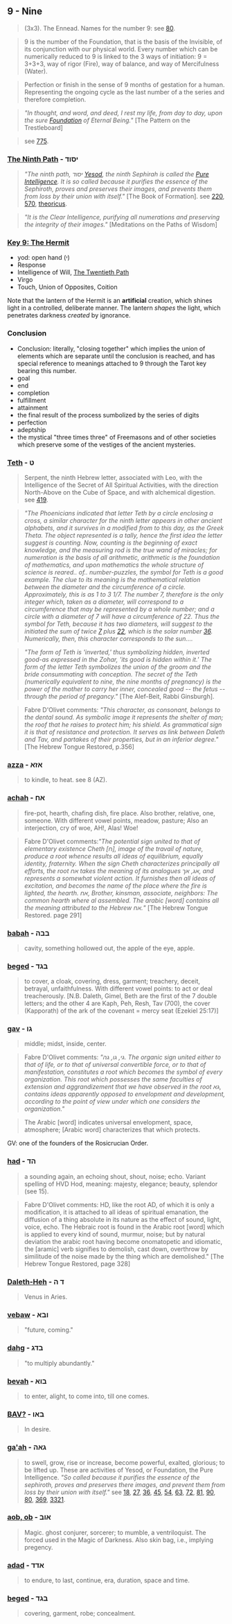 ## 9 - Nine

> (3x3). The Ennead. Names for the number 9: see [80](80).

> 9 is the number of the Foundation, that is the basis of the Invisible, of its conjunction with our physical world. Every number which can be numerically reduced to 9 is linked to the 3 ways of initiation: 9 = 3+3+3, way of rigor (Fire), way of balance, and way of Mercifulness (Water).

> Perfection or finish in the sense of 9 months of gestation for a human. Representing the ongoing cycle as the last number of a the series and therefore completion.

> *"In thought, and word, and deed, I rest my life, from day to day, upon the sure [Foundation](/keys/ISVD) of Eternal Being."* [The Pattern on the Trestleboard]

> see [775](775).

### [The Ninth Path](/keys/ISVD) - יסוד
> *"The ninth path, יסוד [Yesod](/keys/ISVD), the ninth Sephirah is called the [Pure Intelligence](/keys/ShKL.THVR). It is so called because it purifies the essence of the Sephiroth, proves and preserves their images, and prevents them from loss by their union with itself."* [The Book of Formation]. see [220](220), [570](570), [theoricus](108).

> *"It is the Clear Intelligence, purifying all numerations and preserving the integrity of their images."* [Meditations on the Paths of Wisdom]

### [Key 9: The Hermit](/keys/I)

- yod: open hand (י)
- Response
- Intelligence of Will, [The Twentieth Path](20)
- Virgo
- Touch, Union of Opposites, Coition

Note that the lantern of the Hermit is an **artificial** creation, which shines light in a controlled, deliberate manner. The lantern *shapes* the light, which penetrates darkness *created* by ignorance.

### Conclusion

- Conclusion: literally, "closing together" which implies the union of elements which are separate until the conclusion is reached, and has special reference to meanings attached to 9 through the Tarot key bearing this number.
- goal
- end
- completion
- fulfillment
- attainment
- the final result of the process sumbolized by the series of digits
- perfection
- adeptship
- the mystical "three times three" of Freemasons and of other societies which preserve some of the vestiges of the ancient mysteries.

### [Teth](/keys/T) - ט
> Serpent, the ninth Hebrew letter, associated with Leo, with the Intelligence of the Secret of All Spiritual Activities, with the direction North-Above on the Cube of Space, and with alchemical digestion. see [419](419).

> *"The Phoenicians indicated that letter Teth by a circle enclosing a cross, a similar character for the ninth letter appears in other ancient alphabets, and it survives in a modified from to this day, as the Greek Theta. The object represented is a tally, hence the first idea the letter suggest is counting. Now, counting is the beginning of exact knowledge, and the measuring rod is the true wand of miracles; for numeration is the basis of all arithmetic, arithmetic is the foundation of mathematics, and upon mathematics the whole structure of science is reared.. of.. number-puzzles, the symbol for Teth is a good example. The clue to its meaning is the mathematical relation between the diameter and the circumference of a circle. Approximately, this is as 1 to 3 1/7. The number 7, therefore is the only integer which, taken as a diameter, will correspond to a circumference that may be represented by a whole number; and a circle with a diameter of 7 will have a circumference of 22. Thus the symbol for Teth, because it has two diameters, will suggest to the initiated the sum of twice [7](7) plus [22](22), which is the solar number [36](36). Numerically, then, this character corresponds to the sun....*

> *"The form of Teth is 'inverted,' thus symbolizing hidden, inverted good-as expressed in the Zohar, 'its good is hidden within it.' The form of the letter Teth symbolizes the union of the groom and the bride consummating with conception. The secret of the Teth (numerically equivalent to nine, the nine months of pregnancy) is the power of the mother to carry her inner, concealed good -- the fetus -- through the period of pregancy."* [The Alef-Beit, Rabbi Ginsburgh].

> Fabre D'Olivet comments: *"This character, as consonant, belongs to the dental sound. As symbolic image it represents the shelter of man; the roof that he raises to protect him; his shield. As grammatical sign it is that of resistance and protection. It serves as link between Daleth and Tav, and partakes of their properties, but in an inferior degree."* [The Hebrew Tongue Restored, p.356]

### [azza](/keys/AZA) - אזא
> to kindle, to heat. see 8 (AZ).

### [achah](/keys/ACh) - אח
> fire-pot, hearth, chafing dish, fire place. Also brother, relative, one, someone. With different vowel points, meadow, pasture; Also an interjection, cry of woe, AH!, Alas! Woe!

> Fabre D'Olivet comments:*"The potential sign united to that of elementary existence Cheth [ח], image of the travail of nature, produce a root whence results all ideas of equilibrium, equally identity, fraternity. When the sign Cheth characterizes principally all efforts, the root אח takes the meaning of its analogues אג, אך, and represents a somewhat violent action. It furnishes then all ideas of excitation, and becomes the name of the place where the fire is lighted, the hearth. אח, Brother, kinsman, associate, neighbors: The common hearth where al assembled. The arabic [word] contains all the meaning attributed to the Hebrew אח."* [The Hebrew Tongue Restored. page 291]

### [babah](/keys/BBH) - בבה
> cavity, something hollowed out, the apple of the eye, apple.

### [beged](/keys/BGD) - בגד
> to cover, a cloak, covering, dress, garment; treachery, deceit, betrayal, unfaithfulness. With different vowel points: to act or deal treacherously. [N.B. Daleth, Gimel, Beth are the first of the 7 double letters; and the other 4 are Kaph, Peh, Resh, Tav (700), the cover (Kapporath) of the ark of the covenant = mercy seat (Ezekiel 25:17)]

### [gav](/keys/GV) - גו
> middle; midst, inside, center.
 
> Fabre D'Olivet comments: *"גי, גו, גה. The organic sign united either to that of life, or to that of universal convertible force, or to that of manifestation, constitutes a root which becomes the symbol of every organization. This root which possesses the same faculties of extension and aggrandizement that we have observed in the root גא, contains ideas apparently opposed to envelopment and development, according to the point of view under which one considers the organization."*

> The Arabic [word] indicates universal envelopment, space, atmosphere; [Arabic word] characterizes that which protects.

GV: one of the founders of the Rosicrucian Order.

### [had](/keys/HD) - הד
> a sounding again, an echoing shout, shout, noise; echo. Variant spelling of HVD Hod, meaning: majesty, elegance; beauty, splendor (see 15).

> Fabre D'Olivet comments: HD, like the root AD, of which it is only a modification, it is attached to all ideas of spiritual emanation, the diffusion of a thing absolute in its nature as the effect of sound, light, voice, echo. The Hebraic root is found in the Arabic root [word] which is applied to every kind of sound, murmur, noise; but by natural deviation the arabic root having become onomatopetic and idiomatic, the [aramic] verb signifies to demolish, cast down, overthrow by similitude of the noise made by the thing which are demolished." [The Hebrew Tongue Restored, page 328]

### [Daleth-Heh](/keys/D.H) - ד ה
> Venus in Aries.

### [vebaw](/keys/VBA) - ובא
> "future, coming."

### [dahg](/keys/BDG) - בדג
> "to multiply abundantly."

### [bevah](/keys/BVA) - בוא
> to enter, alight, to come into, till one comes.

### [BAV?](/keys/BAV) - באו
> In desire.

### [ga'ah](/keys/GAH) - גאה
> to swell, grow, rise or increase, become powerful, exalted, glorious; to be lifted up. These are activities of Yesod, or Foundation, the Pure Intelligence. *"So called because it purifies the essence of the sephiroth, proves and preserves there images, and prevent them from loss by their union with itself."* see [18](18), [27](27), [36](36), [45](45), [54](54), [63](63), [72](72), [81](81), [90](90), [80](80), [369](369), [3321](3321).

### [aob, ob](/keys/AVB) - אוב
> Magic. ghost conjurer, sorcerer; to mumble, a ventriloquist. The forced used in the Magic of Darkness. Also skin bag, i.e., implying pregency.

### [adad](/keys/ADD) - אדד
> to endure, to last, continue, era, duration, space and time.

### [beged](/keys/BGD) - בגד
> covering, garment, robe; concealment.